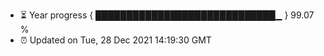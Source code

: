 - ⏳ Year progress { █████████████████████████████▁ } 99.07 %
- ⏰ Updated on Tue, 28 Dec 2021 14:19:30 GMT


